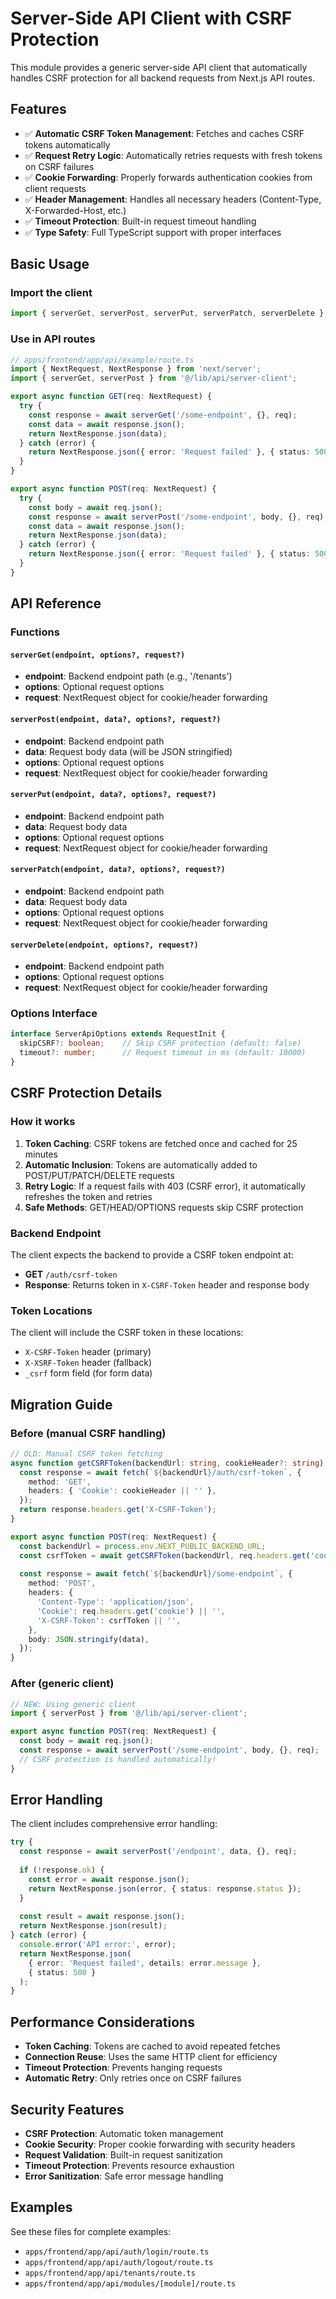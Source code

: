 # Server-Side API Client with CSRF Protection

This module provides a generic server-side API client that automatically handles CSRF protection for all backend requests from Next.js API routes.

## Features

- ✅ **Automatic CSRF Token Management**: Fetches and caches CSRF tokens automatically
- ✅ **Request Retry Logic**: Automatically retries requests with fresh tokens on CSRF failures
- ✅ **Cookie Forwarding**: Properly forwards authentication cookies from client requests
- ✅ **Header Management**: Handles all necessary headers (Content-Type, X-Forwarded-Host, etc.)
- ✅ **Timeout Protection**: Built-in request timeout handling
- ✅ **Type Safety**: Full TypeScript support with proper interfaces

## Basic Usage

### Import the client

```typescript
import { serverGet, serverPost, serverPut, serverPatch, serverDelete } from '@/lib/api/server-client';
```

### Use in API routes

```typescript
// apps/frontend/app/api/example/route.ts
import { NextRequest, NextResponse } from 'next/server';
import { serverGet, serverPost } from '@/lib/api/server-client';

export async function GET(req: NextRequest) {
  try {
    const response = await serverGet('/some-endpoint', {}, req);
    const data = await response.json();
    return NextResponse.json(data);
  } catch (error) {
    return NextResponse.json({ error: 'Request failed' }, { status: 500 });
  }
}

export async function POST(req: NextRequest) {
  try {
    const body = await req.json();
    const response = await serverPost('/some-endpoint', body, {}, req);
    const data = await response.json();
    return NextResponse.json(data);
  } catch (error) {
    return NextResponse.json({ error: 'Request failed' }, { status: 500 });
  }
}
```

## API Reference

### Functions

#### `serverGet(endpoint, options?, request?)`
- **endpoint**: Backend endpoint path (e.g., '/tenants')
- **options**: Optional request options
- **request**: NextRequest object for cookie/header forwarding

#### `serverPost(endpoint, data?, options?, request?)`
- **endpoint**: Backend endpoint path
- **data**: Request body data (will be JSON stringified)
- **options**: Optional request options
- **request**: NextRequest object for cookie/header forwarding

#### `serverPut(endpoint, data?, options?, request?)`
- **endpoint**: Backend endpoint path
- **data**: Request body data
- **options**: Optional request options
- **request**: NextRequest object for cookie/header forwarding

#### `serverPatch(endpoint, data?, options?, request?)`
- **endpoint**: Backend endpoint path
- **data**: Request body data
- **options**: Optional request options
- **request**: NextRequest object for cookie/header forwarding

#### `serverDelete(endpoint, options?, request?)`
- **endpoint**: Backend endpoint path
- **options**: Optional request options
- **request**: NextRequest object for cookie/header forwarding

### Options Interface

```typescript
interface ServerApiOptions extends RequestInit {
  skipCSRF?: boolean;    // Skip CSRF protection (default: false)
  timeout?: number;      // Request timeout in ms (default: 10000)
}
```

## CSRF Protection Details

### How it works

1. **Token Caching**: CSRF tokens are fetched once and cached for 25 minutes
2. **Automatic Inclusion**: Tokens are automatically added to POST/PUT/PATCH/DELETE requests
3. **Retry Logic**: If a request fails with 403 (CSRF error), it automatically refreshes the token and retries
4. **Safe Methods**: GET/HEAD/OPTIONS requests skip CSRF protection

### Backend Endpoint

The client expects the backend to provide a CSRF token endpoint at:
- **GET** `/auth/csrf-token`
- **Response**: Returns token in `X-CSRF-Token` header and response body

### Token Locations

The client will include the CSRF token in these locations:
- `X-CSRF-Token` header (primary)
- `X-XSRF-Token` header (fallback)
- `_csrf` form field (for form data)

## Migration Guide

### Before (manual CSRF handling)

```typescript
// OLD: Manual CSRF token fetching
async function getCSRFToken(backendUrl: string, cookieHeader?: string): Promise<string | null> {
  const response = await fetch(`${backendUrl}/auth/csrf-token`, {
    method: 'GET',
    headers: { 'Cookie': cookieHeader || '' },
  });
  return response.headers.get('X-CSRF-Token');
}

export async function POST(req: NextRequest) {
  const backendUrl = process.env.NEXT_PUBLIC_BACKEND_URL;
  const csrfToken = await getCSRFToken(backendUrl, req.headers.get('cookie'));
  
  const response = await fetch(`${backendUrl}/some-endpoint`, {
    method: 'POST',
    headers: {
      'Content-Type': 'application/json',
      'Cookie': req.headers.get('cookie') || '',
      'X-CSRF-Token': csrfToken || '',
    },
    body: JSON.stringify(data),
  });
}
```

### After (generic client)

```typescript
// NEW: Using generic client
import { serverPost } from '@/lib/api/server-client';

export async function POST(req: NextRequest) {
  const body = await req.json();
  const response = await serverPost('/some-endpoint', body, {}, req);
  // CSRF protection is handled automatically!
}
```

## Error Handling

The client includes comprehensive error handling:

```typescript
try {
  const response = await serverPost('/endpoint', data, {}, req);
  
  if (!response.ok) {
    const error = await response.json();
    return NextResponse.json(error, { status: response.status });
  }
  
  const result = await response.json();
  return NextResponse.json(result);
} catch (error) {
  console.error('API error:', error);
  return NextResponse.json(
    { error: 'Request failed', details: error.message }, 
    { status: 500 }
  );
}
```

## Performance Considerations

- **Token Caching**: Tokens are cached to avoid repeated fetches
- **Connection Reuse**: Uses the same HTTP client for efficiency
- **Timeout Protection**: Prevents hanging requests
- **Automatic Retry**: Only retries once on CSRF failures

## Security Features

- **CSRF Protection**: Automatic token management
- **Cookie Security**: Proper cookie forwarding with security headers
- **Request Validation**: Built-in request sanitization
- **Timeout Protection**: Prevents resource exhaustion
- **Error Sanitization**: Safe error message handling

## Examples

See these files for complete examples:
- `apps/frontend/app/api/auth/login/route.ts`
- `apps/frontend/app/api/auth/logout/route.ts`
- `apps/frontend/app/api/tenants/route.ts`
- `apps/frontend/app/api/modules/[module]/route.ts` 
